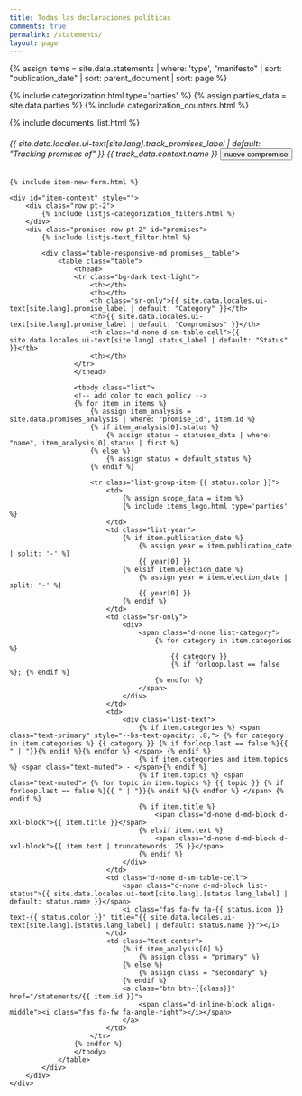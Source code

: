 ```yaml
---
title: Todas las declaraciones políticas
comments: true
permalink: /statements/
layout: page
---
```


<!-- all statements -->
<!-- TODO: 
- Add page_sequence into statements data for finer ordering 
- edit politics_promises_parties.html so that categorization.html can vary depending on the parent page frontdata
-->

{% assign items = site.data.statements | where: 'type', "manifesto" | sort: "publication_date" | sort: parent_document | sort: page %}

{% include categorization.html type='parties' %}
{% assign parties_data = site.data.parties %}
{% include categorization_counters.html %}

<!-- Programas Electorales y otros documentos -->
{% include documents_list.html %}

<!-- Promesas -->
<div class="border my-3 p-3 bg-body rounded shadow-sm"> 
    <h6 class="border-bottom pb-2 d-flex justify-content-between align-items-start">
        <span class="align-self-center">
            {{ site.data.locales.ui-text[site.lang].track_promises_label | default: "Tracking promises of" }} {{ track_data.context.name }}
        </span>
        <button class="btn btn-sm btn-primary" id="new-item" style=""><i class="fas fa-fw fa-plus"></i> nuevo compromiso</button>
    </h6>

    {% include item-new-form.html %}
    
    <div id="item-content" style="">
        <div class="row pt-2">
            {% include listjs-categorization_filters.html %}
        </div>
        <div class="promises row pt-2" id="promises">
            {% include listjs-text_filter.html %}
    
            <div class="table-responsive-md promises__table">
                <table class="table">
                    <thead> 
                    <tr class="bg-dark text-light">
                        <th></th>
                        <th></th>
                        <th class="sr-only">{{ site.data.locales.ui-text[site.lang].promise_label | default: "Category" }}</th>
                        <th>{{ site.data.locales.ui-text[site.lang].promise_label | default: "Compromisos" }}</th>
                        <th class="d-none d-sm-table-cell">{{ site.data.locales.ui-text[site.lang].status_label | default: "Status" }}</th>
                        <th></th>
                    </tr>
                    </thead>
    
                    <tbody class="list">
                    <!-- add color to each policy -->
                    {% for item in items %}
                        {% assign item_analysis = site.data.promises_analysis | where: "promise_id", item.id %}  
                        {% if item_analysis[0].status %}
                            {% assign status = statuses_data | where: "name", item_analysis[0].status | first %}
                        {% else %}
                            {% assign status = default_status %}
                        {% endif %}
                        
                        <tr class="list-group-item-{{ status.color }}">
                            <td>
                                {% assign scope_data = item %}
                                {% include items_logo.html type='parties' %}
                            </td>
                            <td class="list-year">
                                {% if item.publication_date %}
                                    {% assign year = item.publication_date | split: '-' %}
                                    {{ year[0] }}
                                {% elsif item.election_date %}
                                    {% assign year = item.election_date | split: '-' %}
                                    {{ year[0] }}
                                {% endif %}
                            </td>
                            <td class="sr-only">  
                                <div>
                                    <span class="d-none list-category">
                                        {% for category in item.categories %}
                                            {{ category }}
                                            {% if forloop.last == false %}; {% endif %}
                                        {% endfor %}
                                    </span>
                                </div>
                            </td>
                            <td>
                                <div class="list-text">
                                    {% if item.categories %} <span class="text-primary" style="--bs-text-opacity: .8;"> {% for category in item.categories %} {{ category }} {% if forloop.last == false %}{{ " | "}}{% endif %}{% endfor %} </span> {% endif %}
                                    {% if item.categories and item.topics %} <span class="text-muted"> - </span>{% endif %}
                                    {% if item.topics %} <span class="text-muted"> {% for topic in item.topics %} {{ topic }} {% if forloop.last == false %}{{ " | "}}{% endif %}{% endfor %} </span> {% endif %}
                                    {% if item.title %}
                                        <span class="d-none d-md-block d-xxl-block">{{ item.title }}</span>
                                    {% elsif item.text %}
                                        <span class="d-none d-md-block d-xxl-block">{{ item.text | truncatewords: 25 }}</span>
                                    {% endif %}
                                </div>
                            </td>
                            <td class="d-none d-sm-table-cell">
                                <span class="d-none d-md-block list-status">{{ site.data.locales.ui-text[site.lang].[status.lang_label] | default: status.name }}</span>
                                <i class="fas fa-fw fa-{{ status.icon }} text-{{ status.color }}" title="{{ site.data.locales.ui-text[site.lang].[status.lang_label] | default: status.name }}"></i>
                            </td>
                            <td class="text-center">
                                {% if item_analysis[0] %}
                                    {% assign class = "primary" %}
                                {% else %}
                                    {% assign class = "secondary" %}
                                {% endif %}
                                <a class="btn btn-{{class}}" href="/statements/{{ item.id }}">
                                    <span class="d-inline-block align-middle"><i class="fas fa-fw fa-angle-right"></i></span>
                                </a>
                            </td>
                        </tr>
                    {% endfor %}
                    </tbody>
                </table>
            </div>  
        </div>
    </div>
</div>   